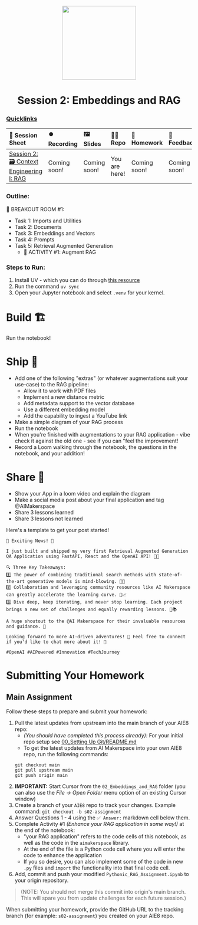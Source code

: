 <p align = "center" draggable=”false” ><img src="https://github.com/AI-Maker-Space/LLM-Dev-101/assets/37101144/d1343317-fa2f-41e1-8af1-1dbb18399719" 
     width="200px"
     height="auto"/>
</p>

## <h1 align="center" id="heading">Session 2: Embeddings and RAG</h1>

### [Quicklinks](https://github.com/AI-Maker-Space/AIE7/tree/main/00_AIM_Quicklinks)

| 📰 Session Sheet | ⏺️ Recording     | 🖼️ Slides        | 👨‍💻 Repo         | 📝 Homework      | 📁 Feedback       |
|:-----------------|:-----------------|:-----------------|:-----------------|:-----------------|:-----------------|
| [Session 2: 🗃️ Context Engineering I: RAG](https://www.notion.so/Session-2-Context-Engineering-I-Retrieval-Augmented-Generation-RAG-26acd547af3d8041a75bfa162d1ab600) | Coming soon! | Coming soon! | You are here! | Coming soon! | Coming soon!


### Outline:

🤜 BREAKOUT ROOM #1:
- Task 1: Imports and Utilities
- Task 2: Documents
- Task 3: Embeddings and Vectors
- Task 4: Prompts
- Task 5: Retrieval Augmented Generation
     - 🚧 ACTIVITY #1: Augment RAG

### Steps to Run:

1. Install UV - which you can do through [this resource](https://docs.astral.sh/uv/#getting-started)
2. Run the command `uv sync`
3. Open your Jupyter notebook and select `.venv` for your kernel. 

# Build 🏗️

Run the notebook!

# Ship 🚢

- Add one of the following "extras" (or whatever augmentations suit your use-case) to the RAG pipeline:
     - Allow it to work with PDF files
     - Implement a new distance metric
     - Add metadata support to the vector database
     - Use a different embedding model
     - Add the capability to ingest a YouTube link
- Make a simple diagram of your RAG process
- Run the notebook
- When you're finished with augmentations to your RAG application - vibe check it against the old one - see if you can "feel the improvement!
- Record a Loom walking through the notebook, the questions in the notebook, and your addition!

# Share 🚀
- Show your App in a loom video and explain the diagram
- Make a social media post about your final application and tag @AIMakerspace
- Share 3 lessons learned
- Share 3 lessons not learned

Here's a template to get your post started!

```
🚀 Exciting News! 🎉

I just built and shipped my very first Retrieval Augmented Generation QA Application using FastAPI, React and the OpenAI API! 🤖💼 

🔍 Three Key Takeaways:
1️⃣ The power of combining traditional search methods with state-of-the-art generative models is mind-blowing. 🧠✨
2️⃣ Collaboration and leveraging community resources like AI Makerspace can greatly accelerate the learning curve. 🌱📈
3️⃣ Dive deep, keep iterating, and never stop learning. Each project brings a new set of challenges and equally rewarding lessons. 🔄📚

A huge shoutout to the @AI Makerspace for their invaluable resources and guidance. 🙌

Looking forward to more AI-driven adventures! 🌟 Feel free to connect if you'd like to chat more about it! 🤝

#OpenAI #AIPowered #Innovation #TechJourney
```

# Submitting Your Homework
## Main Assignment
Follow these steps to prepare and submit your homework:
1. Pull the latest updates from upstream into the main branch of your AIE8 repo:
    - _(You should have completed this process already):_ For your initial repo setup see [00_Setting Up Git/README.md](https://github.com/AI-Maker-Space/AIE8/tree/main/00_Setting%20Up%20Git)
    - To get the latest updates from AI Makerspace into your own AIE8 repo, run the following commands:
    ```
    git checkout main
    git pull upstream main
    git push origin main
    ```
2. **IMPORTANT:** Start Cursor from the `02_Embeddings_and_RAG` folder (you can also use the _File -> Open Folder_ menu option of an existing Cursor window)
3. Create a branch of your `AIE8` repo to track your changes. Example command: `git checkout -b s02-assignment`
4. Answer Questions 1 - 4 using the `✅ Answer:` markdown cell below them.
5. Complete Activity #1 _(Enhance your RAG application in some way!)_ at the end of the notebook:
   + "your RAG application" refers to the code cells of this notebook, as well as the code in the `aimakerspace` library.
   + At the end of the file is a Python code cell where you will enter the code to enhance the application
   + If you so desire, you can also implement some of the code in new `.py` files and `import` the functionality into that final code cell.
6. Add, commit and push your modified `Pythonic_RAG_Assignment.ipynb` to your origin repository.

>(NOTE: You should not merge this commit into origin's main branch. This will spare you from update challenges for each future session.)

When submitting your homework, provide the GitHub URL to the tracking branch (for example: `s02-assignment`) you created on your AIE8 repo.
